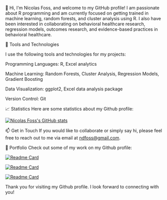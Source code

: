 👋 Hi, I'm Nicolas Foss, and welcome to my GitHub profile! I am passionate about R programming and am currently focused on getting trained in machine learning, random forests, and cluster analysis using R. I also have been interested in collaborating on behavioral healthcare research, regression models, outcomes research, and evidence-based practices in behavioral healthcare.

🧰 Tools and Technologies

I use the following tools and technologies for my projects:

Programming Languages: R, Excel analytics

Machine Learning: Random Forests, Cluster Analysis, Regression Models, Gradient Boosting

Data Visualization: ggplot2, Excel data analysis package

Version Control: Git

📈 Statistics
Here are some statistics about my Github profile:

[![Nicolas Foss's GitHub stats](https://github-readme-stats.vercel.app/api?username=nicolasfoss&show_icons=true&theme=vision-friendly-dark)](https://github.com/nicolasfoss)

📫 Get in Touch
If you would like to collaborate or simply say hi, please feel free to reach out to me via email at ndfoss@gmail.com.

🎨 Portfolio
Check out some of my work on my Github profile: 

[![Readme Card](https://github-readme-stats.vercel.app/api/pin/?username=nicolasfoss&repo=resume_projects&theme=vision-friendly-dark)](https://github.com/nicolasfoss/resume_projects)

[![Readme Card](https://github-readme-stats.vercel.app/api/pin/?username=nicolasfoss&repo=overdose_deaths&theme=vision-friendly-dark)](https://github.com/nicolasfoss/overdose_deaths)

[![Readme Card](https://github-readme-stats.vercel.app/api/pin/?username=nicolasfoss&repo=vt_org&theme=vision-friendly-dark)](https://github.com/nicolasfoss/vt_org)

Thank you for visiting my Github profile. I look forward to connecting with you!

<!---
nicolasfoss/nicolasfoss is a ✨ special ✨ repository because its `README.md` (this file) appears on your GitHub profile.
You can click the Preview link to take a look at your changes.
--->
